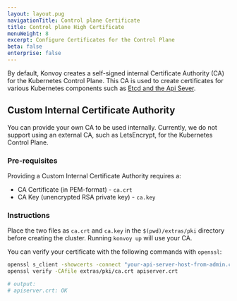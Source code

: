 ```yaml
---
layout: layout.pug
navigationTitle: Control plane Certificate
title: Control plane High Certificate
menuWeight: 8
excerpt: Configure Certificates for the Control Plane
beta: false
enterprise: false
---
```


<!-- markdownlint-disable MD004 MD007 MD025 MD030 -->

By default, Konvoy creates a self-signed internal Certificate Authority (CA) for the Kubernetes Control Plane.
This CA is used to create certificates for various Kubernetes components such as [Etcd and the Api Sever][certificate_details].

## Custom Internal Certificate Authority

You can provide your own CA to be used internally.
Currently, we do not support using an external CA, such as LetsEncrypt, for the Kubernetes Control Plane.

### Pre-requisites

Providing a Custom Internal Certificate Authority requires a:

- CA Certificate (in PEM-format) - `ca.crt`
- CA Key (unencrypted RSA private key) - `ca.key`

### Instructions

Place the two files as `ca.crt` and `ca.key` in the `$(pwd)/extras/pki` directory before creating the cluster.
Running `konvoy up` will use your CA.

You can verify your certificate with the following commands with `openssl`:

```bash
openssl s_client -showcerts -connect "your-api-server-host-from-admin.conf:6443" </dev/null 2>/dev/null|openssl x509 -outform PEM >apiserver.crt
openssl verify -CAfile extras/pki/ca.crt apiserver.crt

# output:
# apiserver.crt: OK
```

[certificate_details]: https://kubernetes.io/docs/setup/best-practices/certificates/

